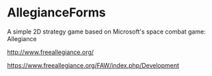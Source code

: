 # AllegianceForms
A simple 2D strategy game based on Microsoft's space combat game: Allegiance

http://www.freeallegiance.org/

https://www.freeallegiance.org/FAW/index.php/Development